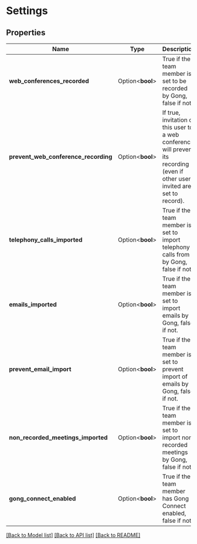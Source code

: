 # Settings

## Properties

Name | Type | Description | Notes
------------ | ------------- | ------------- | -------------
**web_conferences_recorded** | Option<**bool**> | True if the team member is set to be recorded by Gong, false if not. | [optional]
**prevent_web_conference_recording** | Option<**bool**> | If true, invitation of this user to a web conference will prevent its recording (even if other users invited are set to record). | [optional]
**telephony_calls_imported** | Option<**bool**> | True if the team member is set to import telephony calls from by Gong, false if not. | [optional]
**emails_imported** | Option<**bool**> | True if the team member is set to import emails by Gong, false if not. | [optional]
**prevent_email_import** | Option<**bool**> | True if the team member is set to prevent import of emails by Gong, false if not. | [optional]
**non_recorded_meetings_imported** | Option<**bool**> | True if the team member is set to import non recorded meetings by Gong, false if not. | [optional]
**gong_connect_enabled** | Option<**bool**> | True if the team member has Gong Connect enabled, false if not. | [optional]

[[Back to Model list]](../README.md#documentation-for-models) [[Back to API list]](../README.md#documentation-for-api-endpoints) [[Back to README]](../README.md)



